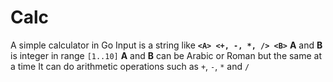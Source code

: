 # Calc

A simple calculator in Go
Input is a string like **`<A> <+, -, *, /> <B>`**
**A** and **B** is integer in range `[1..10]`
**A** and **B** can be Arabic or Roman but the same at a time
It can do arithmetic operations such as `+`, `-`, `*` and `/`